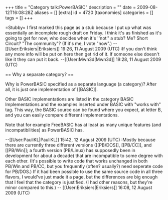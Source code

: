 +++
title = "Category talk:PowerBASIC"
description = ""
date = 2009-08-12T16:08:28Z
aliases = []
[extra]
id = 4720
[taxonomies]
categories = []
tags = []
+++

=Stubby=
I first marked this page as a stub because I put up what was essentially an incomplete rough draft on Friday. I think it's as finished as it's going to get for now; who decides when it's ''not'' a stub? Me? Short Circuit? "The community"? (If it's me, I vote "now".) -- [[User:Eriksiers|Eriksiers]] 19:26, 11 August 2009 (UTC)
:If you don't think any more info will be put on here then get rid of it. If someone else doesn't like it they can put it back. --[[User:Mwn3d|Mwn3d]] 19:28, 11 August 2009 (UTC)

== Why a separate category? ==

Why is PowerBASIC specified as a separate language (a category)? After all, it is just one implementation of [[BASIC]].

Other BASIC implementations are listed in the category BASIC Implementations and the examples inserted under BASIC with "works with" tag. This way, the BASIC source can be found where you expect, at letter B, and you can easily compare different implementations.

Note that for example FreeBASIC has at least as many unique features (and incompatibilities) as PowerBASIC has. 

--[[User:PauliKL|PauliKL]] 15:42, 12 August 2009 (UTC)
:Mostly because there are currently three different versions ([[PB/DOS]], [[PB/CC]], and [[PB/Win]]; a fourth version (PB/Linux) has supposedly been in development for about a decade) that are incompatible to some degree with each other. (It's possible to write code that works unchanged in both PB/Win and PB/CC, but you frequently (often? usually?) need seperate code for PB/DOS.) If it had been possible to use the same source code in all three flavors, I would've just made it a page, but the differences are big enough that I feel that the category is justified. (I had other reasons, but they're minor compared to this.) -- [[User:Eriksiers|Eriksiers]] 16:08, 12 August 2009 (UTC)
